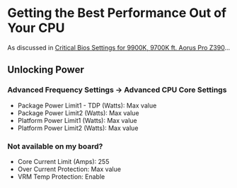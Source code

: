 # Getting the Best Performance Out of Your CPU

As discussed in [Critical Bios Settings for 9900K, 9700K ft. Aorus Pro Z390](https://www.youtube.com/watch?v=e3tQ1jkf1M4)...

## Unlocking Power

### Advanced Frequency Settings → Advanced CPU Core Settings

* Package Power Limit1 - TDP (Watts): Max value
* Package Power Limit2 (Watts): Max value
* Platform Power Limit1  (Watts): Max value
* Platform Power Limit2  (Watts): Max value

### Not available on my board?

* Core Current Limit (Amps): 255
* Over Current Protection: Max value
* VRM Temp Protection: Enable
